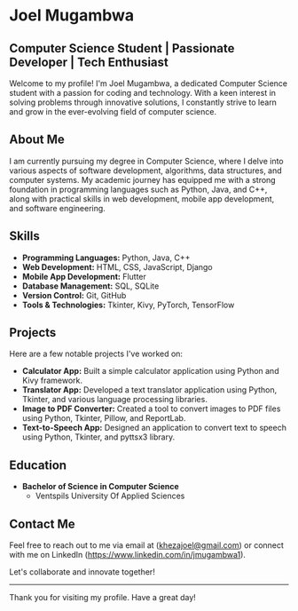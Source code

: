 # Joel Mugambwa

## Computer Science Student | Passionate Developer | Tech Enthusiast

Welcome to my profile! I'm Joel Mugambwa, a dedicated Computer Science student with a passion for coding and technology. With a keen interest in solving problems through innovative solutions, I constantly strive to learn and grow in the ever-evolving field of computer science.

## About Me

I am currently pursuing my degree in Computer Science, where I delve into various aspects of software development, algorithms, data structures, and computer systems. My academic journey has equipped me with a strong foundation in programming languages such as Python, Java, and C++, along with practical skills in web development, mobile app development, and software engineering.

## Skills

- **Programming Languages:** Python, Java, C++
- **Web Development:** HTML, CSS, JavaScript, Django
- **Mobile App Development:** Flutter
- **Database Management:** SQL, SQLite
- **Version Control:** Git, GitHub
- **Tools & Technologies:** Tkinter, Kivy, PyTorch, TensorFlow

## Projects

Here are a few notable projects I've worked on:

- **Calculator App:** Built a simple calculator application using Python and Kivy framework.
- **Translator App:** Developed a text translator application using Python, Tkinter, and various language processing libraries.
- **Image to PDF Converter:** Created a tool to convert images to PDF files using Python, Tkinter, Pillow, and ReportLab.
- **Text-to-Speech App:** Designed an application to convert text to speech using Python, Tkinter, and pyttsx3 library.

## Education

- **Bachelor of Science in Computer Science**
  - Ventspils University Of Applied Sciences 


## Contact Me

Feel free to reach out to me via email at (khezajoel@gmail.com)  or connect with me on LinkedIn (https://www.linkedin.com/in/jmugambwa1).

Let's collaborate and innovate together!

---

Thank you for visiting my profile. Have a great day! 
